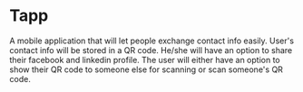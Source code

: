 # Tapp
A mobile application that will let people exchange contact info easily. User's contact info will be stored in a QR code. He/she will have an option to share their facebook and linkedin profile. The user will either have an option to show their QR code to someone else for scanning or scan someone's QR code.
